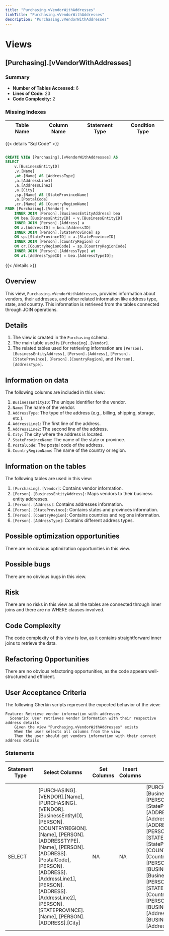 ```yaml
---
title: "Purchasing.vVendorWithAddresses"
linkTitle: "Purchasing.vVendorWithAddresses"
description: "Purchasing.vVendorWithAddresses"
---
```


# Views

## [Purchasing].[vVendorWithAddresses]
### Summary


- **Number of Tables Accessed:** 6
- **Lines of Code:** 23
- **Code Complexity:** 2
### Missing Indexes

| Table Name | Column Name | Statement Type | Condition Type |
|---|---|---|---|



{{< details "Sql Code" >}}
```sql

CREATE VIEW [Purchasing].[vVendorWithAddresses] AS 
SELECT 
    v.[BusinessEntityID]
    ,v.[Name]
    ,at.[Name] AS [AddressType]
    ,a.[AddressLine1] 
    ,a.[AddressLine2] 
    ,a.[City] 
    ,sp.[Name] AS [StateProvinceName] 
    ,a.[PostalCode] 
    ,cr.[Name] AS [CountryRegionName] 
FROM [Purchasing].[Vendor] v
    INNER JOIN [Person].[BusinessEntityAddress] bea 
    ON bea.[BusinessEntityID] = v.[BusinessEntityID] 
    INNER JOIN [Person].[Address] a 
    ON a.[AddressID] = bea.[AddressID]
    INNER JOIN [Person].[StateProvince] sp 
    ON sp.[StateProvinceID] = a.[StateProvinceID]
    INNER JOIN [Person].[CountryRegion] cr 
    ON cr.[CountryRegionCode] = sp.[CountryRegionCode]
    INNER JOIN [Person].[AddressType] at 
    ON at.[AddressTypeID] = bea.[AddressTypeID];

```
{{< /details >}}
## Overview

This view, `Purchasing.vVendorWithAddresses`, provides information about vendors, their addresses, and other related information like address type, state, and country. This information is retrieved from the tables connected through JOIN operations.

## Details

1. The view is created in the `Purchasing` schema.
2. The main table used is `[Purchasing].[Vendor]`.
3. The related tables used for retrieving information are `[Person].[BusinessEntityAddress]`, `[Person].[Address]`, `[Person].[StateProvince]`, `[Person].[CountryRegion]`, and `[Person].[AddressType]`.

## Information on data

The following columns are included in this view:

1. `BusinessEntityID`: The unique identifier for the vendor.
2. `Name`: The name of the vendor.
3. `AddressType`: The type of the address (e.g., billing, shipping, storage, etc.).
4. `AddressLine1`: The first line of the address.
5. `AddressLine2`: The second line of the address.
6. `City`: The city where the address is located.
7. `StateProvinceName`: The name of the state or province.
8. `PostalCode`: The postal code of the address.
9. `CountryRegionName`: The name of the country or region.

## Information on the tables

The following tables are used in this view:

1. `[Purchasing].[Vendor]`: Contains vendor information.
2. `[Person].[BusinessEntityAddress]`: Maps vendors to their business entity addresses.
3. `[Person].[Address]`: Contains addresses information.
4. `[Person].[StateProvince]`: Contains states and provinces information.
5. `[Person].[CountryRegion]`: Contains countries and regions information.
6. `[Person].[AddressType]`: Contains different address types.

## Possible optimization opportunities

There are no obvious optimization opportunities in this view.

## Possible bugs

There are no obvious bugs in this view.

## Risk

There are no risks in this view as all the tables are connected through inner joins and there are no WHERE clauses involved.

## Code Complexity

The code complexity of this view is low, as it contains straightforward inner joins to retrieve the data.

## Refactoring Opportunities

There are no obvious refactoring opportunities, as the code appears well-structured and efficient.

## User Acceptance Criteria

The following Gherkin scripts represent the expected behavior of the view:

```gherkin
Feature: Retrieve vendor information with addresses
  Scenario: User retrieves vendor information with their respective address details
    Given the view "Purchasing.vVendorWithAddresses" exists
    When the user selects all columns from the view
    Then the user should get vendors information with their correct address details
```

### Statements

| Statement Type | Select Columns | Set Columns | Insert Columns | Joins Columns | Where Columns | Order By Columns | Group By Columns | Having Columns | Table Name |
|---|---|---|---|---|---|---|---|---|---|
| SELECT | [PURCHASING].[VENDOR].[Name], [PURCHASING].[VENDOR].[BusinessEntityID], [PERSON].[COUNTRYREGION].[Name], [PERSON].[ADDRESSTYPE].[Name], [PERSON].[ADDRESS].[PostalCode], [PERSON].[ADDRESS].[AddressLine1], [PERSON].[ADDRESS].[AddressLine2], [PERSON].[STATEPROVINCE].[Name], [PERSON].[ADDRESS].[City] | NA | NA | [PURCHASING].[VENDOR].[BusinessEntityID], [PERSON].[ADDRESS].[StateProvinceID], [PERSON].[ADDRESSTYPE].[AddressTypeID], [PERSON].[ADDRESS].[AddressID], [PERSON].[STATEPROVINCE].[StateProvinceID], [PERSON].[COUNTRYREGION].[CountryRegionCode], [PERSON].[BUSINESSENTITYADDRESS].[BusinessEntityID], [PERSON].[STATEPROVINCE].[CountryRegionCode], [PERSON].[BUSINESSENTITYADDRESS].[AddressID], [PERSON].[BUSINESSENTITYADDRESS].[AddressTypeID] |  |  |  |  | [Person].[CountryRegion], [Person].[BusinessEntityAddress], [Person].[Address], [Person].[StateProvince], [Person].[AddressType], [Purchasing].[Vendor] |

